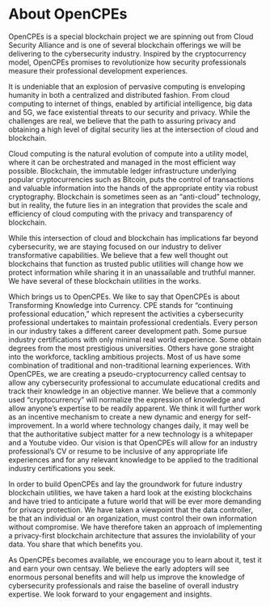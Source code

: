 # About OpenCPEs

OpenCPEs is a special blockchain project we are spinning out from Cloud Security Alliance and is one of several blockchain offerings we will be delivering to the cybersecurity industry. Inspired by the cryptocurrency model, OpenCPEs promises to revolutionize how security professionals measure their professional development experiences.

It is undeniable that an explosion of pervasive computing is enveloping humanity in both a centralized and distributed fashion. From cloud computing to internet of things, enabled by artificial intelligence, big data and 5G, we face existential threats to our security and privacy. While the challenges are real, we believe that the path to assuring privacy and obtaining a high level of digital security lies at the intersection of cloud and blockchain.

Cloud computing is the natural evolution of compute into a utility model, where it can be orchestrated and managed in the most efficient way possible. Blockchain, the immutable ledger infrastructure underlying popular cryptocurrencies such as Bitcoin, puts the control of transactions and valuable information into the hands of the appropriate entity via robust cryptography. Blockchain is sometimes seen as an “anti-cloud” technology, but in reality, the future lies in an integration that provides the scale and efficiency of cloud computing with the privacy and transparency of blockchain.

While this intersection of cloud and blockchain has implications far beyond cybersecurity, we are staying focused on our industry to deliver transformative capabilities. We believe that a few well thought out blockchains that function as trusted public utilities will change how we protect information while sharing it in an unassailable and truthful manner. We have several of these blockchain utilities in the works.

Which brings us to OpenCPEs. We like to say that OpenCPEs is about Transforming Knowledge into Currency. CPE stands for “continuing professional education,” which represent the activities a cybersecurity professional undertakes to maintain professional credentials. Every person in our industry takes a different career development path. Some pursue industry certifications with only minimal real world experience. Some obtain degrees from the most prestigious universities. Others have gone straight into the workforce, tackling ambitious projects. Most of us have some combination of traditional and non-traditional learning experiences. With OpenCPEs, we are creating a pseudo-cryptocurrency called centsay to allow any cybersecurity professional to accumulate educational credits and track their knowledge in an objective manner. We believe that a commonly used “cryptocurrency” will normalize the expression of knowledge and allow anyone’s expertise to be readily apparent. We think it will further work as an incentive mechanism to create a new dynamic and energy for self-improvement. In a world where technology changes daily, it may well be that the authoritative subject matter for a new technology is a whitepaper and a Youtube video. Our vision is that OpenCPEs will allow for an industry professional’s CV or resume to be inclusive of any appropriate life experiences and for any relevant knowledge to be applied to the traditional industry certifications you seek.

In order to build OpenCPEs and lay the groundwork for future industry blockchain utilities, we have taken a hard look at the existing blockchains and have tried to anticipate a future world that will be ever more demanding for privacy protection. We have taken a viewpoint that the data controller, be that an individual or an organization, must control their own information without compromise. We have therefore taken an approach of implementing a privacy-first blockchain architecture that assures the inviolability of your data. You share that which benefits you.

As OpenCPEs becomes available, we encourage you to learn about it, test it and earn your own centsay. We believe the early adopters will see enormous personal benefits and will help us improve the knowledge of cybersecurity professionals and raise the baseline of overall industry expertise. We look forward to your engagement and insights.
